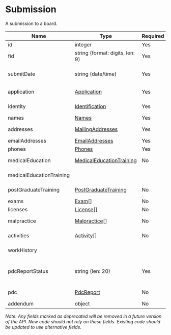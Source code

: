 # Submission

A submission to a board.

| Name | Type | Required | Description |
| - | - | - | - |
| id | integer | Yes | Submission ID |
| fid | string (format: digits, len: 9) | Yes | FID of practitioner. |
| submitDate | string (date/time) | Yes | Date/time of submission (not in UTC). |
| application | [Application](application.md) | Yes | Application information. |
| identity | [Identification](identification.md) | Yes | Identity information. |
| names | [Names](names.md) | Yes | Names |
| addresses | [MailingAddresses](mailing-addresses.md) | Yes | Mailing addresses. |
| emailAddresses | [EmailAddresses](email-addresses.md) | Yes | Email addresses. |
| phones | [Phones](phones.md) | Yes | Phone numbers. |
| medicalEducation | [MedicalEducationTraining](medical-education-training.md) | No | Medical education. |
| medicalEducationTraining | | | **Deprecated**. Use `medicalEducation`. |
| postGraduateTraining | [PostGraduateTraining](post-graduate-training.md) | No | Postgraduate training. |                    
| exams | [Exam](exam.md)[] | No | Exams. |
| licenses | [License](license.md)[] | No | Licenses. |
| malpractice | [Malpractice](malpractice.md)[] | No | Malpractice information. |
| activities | [Activity](activity.md)[] | No | Chronology of activity. |
| workHistory | | | **Deprecated**. Use `activities`. |
| pdcReportStatus | string (len: 20) | Yes | Status of PDC report. Refer to [ReportStatus](report-status.md) for possible values. |
| pdc | [PdcReport](pdc/pdc-report.md) | No | PDC information, if available. |
| addendum | object | No | |

*Note: Any fields marked as deprecated will be removed in a future version of the API. New code should not rely on these fields. Existing code should be updated to use alternative fields.*
